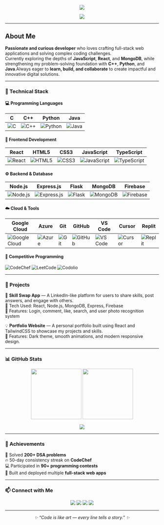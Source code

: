 
<p align="center">
  <img src="https://capsule-render.vercel.app/api?type=rounded&color=gradient&customColorList=4,18,42,63,89&height=130&section=header&text=👾%20LOURDU%20SATHISH%20J%20👾&fontSize=45&fontAlignY=35&animation=twinkling&fontColor=000000&stroke=000000&strokeWidth=0&desc=💻%20Full%20Stack%20Developer%20%7C%20Competitive%20Programmer&descAlignY=70&descSize=20&descColor=000000" />
</p>





<p align="center">
  <img src="https://readme-typing-svg.herokuapp.com?font=Orbitron&size=25&color=00FFFF&center=true&vCenter=true&width=600&lines=💻+Building+the+Future+One+Line+at+a+Time;☁️+Dream+Big,+Code+Bigger;🚀+Welcome+to+My+Digital+Universe">
</p>



---
##  About Me

 **Passionate and curious developer** who loves crafting full-stack web applications and solving complex coding challenges.  
 Currently exploring the depths of **JavaScript**, **React**, and **MongoDB**, while strengthening my problem-solving foundation with **C++**, **Python**, and **Java**.Always eager to **learn, build, and collaborate** to create impactful and innovative digital solutions.


---

### 🧩 Technical Stack
<!-- Programming Languages -->
#### 💻 Programming Languages
| C | C++ | Python | Java |
|--|--|--|--|
| ![C](https://img.shields.io/badge/C-00599C?style=for-the-badge&logo=c&logoColor=white) | ![C++](https://img.shields.io/badge/C++-00599C?style=for-the-badge&logo=cplusplus&logoColor=white) | ![Python](https://img.shields.io/badge/Python-3776AB?style=for-the-badge&logo=python&logoColor=white) | ![Java](https://img.shields.io/badge/Java-007396?style=for-the-badge&logo=openjdk&logoColor=white) |

#### 🎨 Frontend Development
| React | HTML5 | CSS3 | JavaScript | TypeScript |
|--|--|--|--|--|
| ![React](https://img.shields.io/badge/React-20232A?style=for-the-badge&logo=react&logoColor=61DAFB) | ![HTML5](https://img.shields.io/badge/HTML5-E34F26?style=for-the-badge&logo=html5&logoColor=white) | ![CSS3](https://img.shields.io/badge/CSS3-1572B6?style=for-the-badge&logo=css3&logoColor=white) | ![JavaScript](https://img.shields.io/badge/JavaScript-F7DF1E?style=for-the-badge&logo=javascript&logoColor=black) | ![TypeScript](https://img.shields.io/badge/TypeScript-3178C6?style=for-the-badge&logo=typescript&logoColor=white) |

#### ⚙️ Backend & Database
| Node.js | Express.js | Flask | MongoDB | Firebase |
|--|--|--|--|--|
| ![Node.js](https://img.shields.io/badge/Node.js-43853D?style=for-the-badge&logo=node-dot-js&logoColor=white) | ![Express.js](https://img.shields.io/badge/Express.js-404D59?style=for-the-badge) | ![Flask](https://img.shields.io/badge/Flask-000000?style=for-the-badge&logo=flask&logoColor=white) | ![MongoDB](https://img.shields.io/badge/MongoDB-4EA94B?style=for-the-badge&logo=mongodb&logoColor=white) | ![Firebase](https://img.shields.io/badge/Firebase-FFCA28?style=for-the-badge&logo=firebase&logoColor=black) |

#### ☁️ Cloud & Tools
| Google Cloud | Azure | Git | GitHub | VS Code | Cursor | Replit |
|--|--|--|--|--|--|--|
| ![Google Cloud](https://img.shields.io/badge/Google_Cloud-4285F4?style=for-the-badge&logo=google-cloud&logoColor=white) | ![Azure](https://img.shields.io/badge/Azure-0078D4?style=for-the-badge&logo=microsoft-azure&logoColor=white) | ![Git](https://img.shields.io/badge/Git-F05032?style=for-the-badge&logo=git&logoColor=white) | ![GitHub](https://img.shields.io/badge/GitHub-100000?style=for-the-badge&logo=github&logoColor=white) | ![VS Code](https://img.shields.io/badge/VS%20Code-0078d7?style=for-the-badge&logo=visual-studio-code&logoColor=white) | ![Cursor](https://img.shields.io/badge/Cursor-000000?style=for-the-badge&logo=cursor&logoColor=white) | ![Replit](https://img.shields.io/badge/Replit-667881?style=for-the-badge&logo=replit&logoColor=white) |




#### 🧠 Competitive Programming
![CodeChef](https://img.shields.io/badge/CodeChef-5B4638?style=for-the-badge&logo=codechef&logoColor=white)
![LeetCode](https://img.shields.io/badge/LeetCode-FFA116?style=for-the-badge&logo=leetcode&logoColor=black)
![Codolio](https://img.shields.io/badge/Codolio-000000?style=for-the-badge)

---

### 🧩 Projects
🧠 **Skill Swap App** — A LinkedIn-like platform for users to share skills, post answers, and engage with others.  
🔗 Tech Used: React, Node.js, MongoDB, Express, Firebase  
🎯 Features: Login, comment, like, search, and user photo recognition system  

💡 **Portfolio Website** — A personal portfolio built using React and TailwindCSS to showcase my projects and skills.  
🚀 Features: Dark theme, smooth animations, and modern responsive design.

---

### 📊 GitHub Stats

<p align="center">
  <img src="https://github-readme-stats.vercel.app/api?username=YOUR_USERNAME&show_icons=true&theme=tokyonight" height="165"/>
  <img src="https://github-readme-streak-stats.herokuapp.com/?user=YOUR_USERNAME&theme=tokyonight" height="165"/>
</p>

<p align="center">
  <img src="https://github-readme-stats.vercel.app/api/top-langs/?username=YOUR_USERNAME&layout=compact&theme=tokyonight" />
</p>

---

### 🌟 Achievements
🏅 Solved **200+ DSA problems**  
🔥 50-day consistency streak on **CodeChef**  
💻 Participated in **90+ programming contests**  
🚀 Built and deployed multiple **full-stack web apps**

---

### 📫 Connect with Me

<p align="center">
  <a href="YOUR_LINKEDIN_URL"><img src="https://img.shields.io/badge/LinkedIn-0A66C2?style=for-the-badge&logo=linkedin&logoColor=white"/></a>
  <a href="YOUR_PORTFOLIO_URL"><img src="https://img.shields.io/badge/Portfolio-000000?style=for-the-badge&logo=firefox&logoColor=white"/></a>
  <a href="YOUR_GMAIL_URL"><img src="https://img.shields.io/badge/Gmail-D14836?style=for-the-badge&logo=gmail&logoColor=white"/></a>
  <a href="YOUR_LEETCODE_URL"><img src="https://img.shields.io/badge/LeetCode-FFA116?style=for-the-badge&logo=leetcode&logoColor=black"/></a>
</p>

---

<p align="center">
  <i>✨ “Code is like art — every line tells a story.” ✨</i>
</p>
